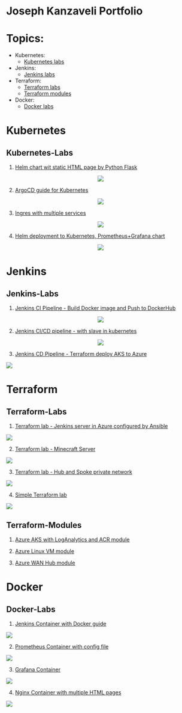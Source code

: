 <h1> Joseph Kanzaveli Portfolio </h1>

# Topics:
- Kubernetes:
  - [Kubernetes labs](#kubernetes-labs)
- Jenkins:
  - [Jenkins labs](#jenkins-labs)
- Terraform:
  - [Terraform labs](#terraform-labs)
  - [Terraform modules](#terraform-modules)
- Docker:
  - [Docker labs](#docker-labs)

# Kubernetes
## Kubernetes-Labs

1. [Helm chart wit static HTML page by Python Flask](https://github.com/Joska99/Targil1090)
<p align="center">
<img src="https://github.com/Joska99/Targil1090/blob/master/helm-flask-html.drawio.svg">
</p>

2. [ArgoCD guide for Kubernetes](https://github.com/Joska99/ArgoCD)
<p align="center">
<img src="https://github.com/Joska99/ArgoCD/blob/main/diagram.drawio.svg">
</p>

3. [Ingres with multiple services](https://github.com/Joska99/joska/blob/main/kubernetes/Lab-1)
<p align="center">
<img src="https://github.com/Joska99/joska/blob/main/kubernetes/Lab-1/diagram.drawio.svg">
</p>

4. [Helm deployment to Kubernetes, Prometheus+Grafana chart](https://github.com/Joska99/joska/blob/main/kubernetes/Lab-2)
<p align="center">
<img src="https://github.com/Joska99/joska/blob/main/kubernetes/Lab-2/diagram.drawio.svg">
</p>

# Jenkins
## Jenkins-Labs 

1. [Jenkins CI Pipeline - Build Docker image and Push to DockerHub](https://github.com/Joska99/jenkins-docker)
<p align="center">
<img src="https://github.com/Joska99/jenkins-docker/blob/main/diagram.drawio.svg">
</p>

<!-- TODO: end up kubernetes slaves for jenkins  -->
2. [Jenkins CI/CD pipeline - with slave in kubernetes](https://github.com/Joska99/jenkins-k8s)
<p align="center">
<img src="https://github.com/Joska99/jenkins-k8s/blob/main/diagram.drawio.svg">
</p>

<!-- TODO: update -->
3. [Jenkins CD Pipeline - Terraform deploy AKS to Azure](https://github.com/Joska99/jenkins-terraform)
<img src="https://github.com/Joska99/jenkins-terraform/blob/main/diagram.drawio.svg">

# Terraform
## Terraform-Labs 

<!-- TODO: update -->
1. [Terraform lab - Jenkins server in Azure configured by Ansible](https://github.com/Joska99/joska/blob/main/terraform/modules/tf-jenkins-server)
<img src="https://github.com/Joska99/joska/blob/main/terraform/modules/tf-jenkins-server/diagram.drawio.svg">

<!-- TODO: update -->
2. [Terraform lab - Minecraft Server](https://github.com/Joska99/joska/blob/main/terraform/tf-ex3)
<img src="https://github.com/Joska99/joska/blob/main/terraform/tf-ex3/diagram.drawio.svg">

<!-- TODO: update -->
3. [Terraform lab - Hub and Spoke private network](https://github.com/Joska99/joska/blob/main/terraform/tf-ex2/hub-and-spoke-project)
<img src="https://github.com/Joska99/joska/blob/main/terraform/tf-ex2/hub-and-spoke-project/diagram.drawio.svg"> 

<!-- TODO: update -->
4. [Simple Terraform lab](https://github.com/Joska99/joska/blob/main/terraform/tf-ex1)
<img src="https://github.com/Joska99/joska/blob/main/terraform/tf-ex1/diagram.drawio.svg">


## Terraform-Modules 

1. [Azure AKS with LogAnalytics and ACR module](https://github.com/Joska99/joska/blob/main/terraform/modules/tf-aks-la)

2. [Azure Linux VM module](https://github.com/Joska99/joska/blob/main/terraform/modules/tf-linux-vm)

3. [Azure WAN Hub module](https://github.com/Joska99/joska/blob/main/terraform/modules/tf-wan-hub)

# Docker
## Docker-Labs

1. [Jenkins Container with Docker guide](https://github.com/Joska99/joska/blob/main/docker/jenkins)
<img src="https://github.com/Joska99/joska/blob/main/docker/jenkins/diagram.drawio.svg">

<!-- TODO: ADD CONFIG GUIDE, STEP BY STEP FOR JENKINS  -->
2. [Prometheus Container with config file](https://github.com/Joska99/joska/tree/main/docker/prometheus)
<img src="https://github.com/Joska99/joska/blob/main/docker/prometheus/diagram.drawio.svg">

3. [Grafana Container](https://github.com/Joska99/joska/tree/main/docker/grafana)
<img src="https://github.com/Joska99/joska/blob/main/docker/grafana/diagram.drawio.svg">

4. [Nginx Container with multiple HTML pages](https://github.com/Joska99/joska/blob/main/docker/nginx)
<img src="https://github.com/Joska99/joska/blob/main/docker/nginx/diagram.drawio.svg">


